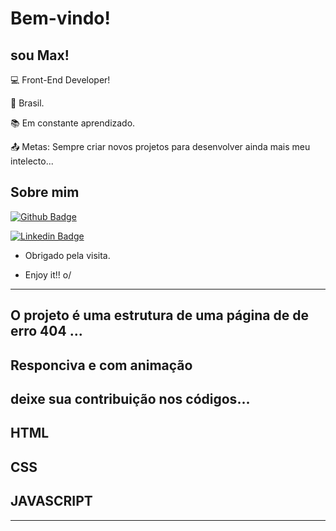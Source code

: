 # Bem-vindo!

 

## sou Max!

 

:computer: Front-End Developer!

:house_with_garden: Brasil.

:books: Em constante aprendizado.

:outbox_tray: Metas: Sempre criar novos projetos para desenvolver ainda mais meu intelecto...

 

## Sobre mim

[![Github Badge](https://img.shields.io/badge/-Github-000?style=flat-square&logo=Github&logoColor=white&link=LINK_GIT)](https://github.com/Maximiano3234)

[![Linkedin Badge](https://img.shields.io/badge/-LinkedIn-blue?style=flat-square&logo=Linkedin&logoColor=white&link=LINK_LINKEDIN)](https://www.linkedin.com/in/maximiano-s-ramiro-88825854/)

- Obrigado pela visita.

- Enjoy it!! o/

----------------------------------------------------------------------------------
## O projeto é uma estrutura de uma página de de erro 404 ...
## Responciva e com animação
## deixe sua contribuição nos códigos...
## HTML
## CSS
## JAVASCRIPT
----------------------------------------------------------------------------------